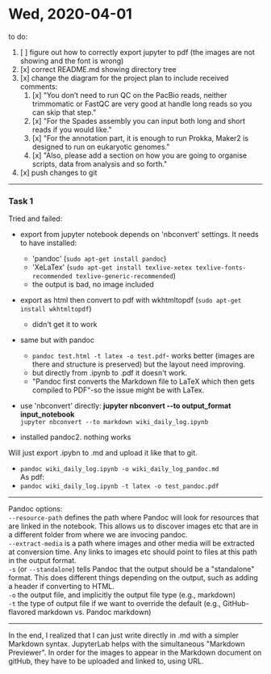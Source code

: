   # Wed, 2020-04-01
 
to do:  
1. [ ] figure out how to correctly export jupyter to pdf (the images are not showing and the font is wrong)  
2. [x] correct README.md showing directory tree  
3. [x] change the diagram for the project plan to include received comments:  
    1. [x] "You don’t need to run QC on the PacBio reads, neither trimmomatic or FastQC are very good at handle long reads so you can skip that step."  
    2. [x] "For the Spades assembly you can input both long and short reads if you would like."  
    3. [x] "For the annotation part, it is enough to run Prokka, Maker2 is designed to run on eukaryotic genomes."  
    4. [x] "Also, please add a section on how you are going to organise scripts, data from analysis and so forth."   
4. [x] push changes to git  
***  
### Task 1  
Tried and failed:  
- export from jupyter notebook depends on 'nbconvert' settings. It needs to have installed:  
    - 'pandoc' (`sudo apt-get install pandoc`)  
    - 'XeLaTex' (`sudo apt-get install texlive-xetex texlive-fonts-recommended texlive-generic-recommended`)  
    - the output is bad, no image included  
- export as html then convert to pdf with wkhtmltopdf (`sudo apt-get install wkhtmltopdf`)  
    - didn't get it to work  
- same but with pandoc  
    - `pandoc test.html -t latex -o test.pdf`- works better (images are there and structure is preserved) but the layout need improving.  
    - but directly from .ipynb to .pdf it doesn't work.  
    - "Pandoc first converts the Markdown file to LaTeX which then gets compiled to PDF"-so the issue might be with LaTex.  
- use 'nbconvert' directly:  **jupyter nbconvert --to output_format input_notebook**  
    `jupyter nbconvert --to markdown wiki_daily_log.ipynb `  
        
- installed pandoc2. nothing works  
        
Will just export .ipybn to .md and upload it like that to git.  
- `pandoc wiki_daily_log.ipynb -o wiki_daily_log_pandoc.md`  
As pdf:  
- `pandoc wiki_daily_log.ipynb -t latex -o test_pandoc.pdf`  
***  
Pandoc options:  
    `--resource-path` defines the path where Pandoc will look for resources that are linked in the notebook. This allows us to discover images etc that are in a different folder from where we are invocing pandoc.  
    `--extract-media` is a path where images and other media will be extracted at conversion time. Any links to images etc should point to files at this path in the output format.  
    `-s` (or `--standalone`) tells Pandoc that the output should be a "standalone" format. This does different things depending on the output, such as adding a header if converting to HTML.  
    `-o` the output file, and implicitly the output file type (e.g., markdown)  
    `-t` the type of output file if we want to override the default (e.g., GitHub-flavored markdown vs. Pandoc markdown)  
***  
In the end, I realized that I can just write directly in .md with a simpler Markdown syntax. JupyterLab helps with the simultaneous "Markdown Previewer". In order for the images to appear in the Markdown document on gitHub, they have to be uploaded and linked to, using URL. 